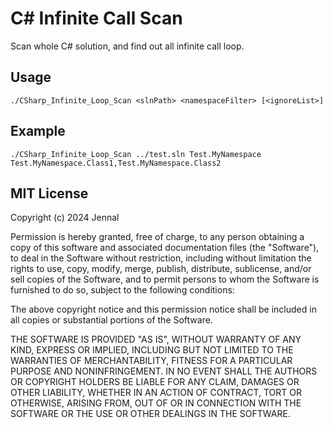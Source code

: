# C# Infinite Call Scan

Scan whole C# solution, and find out all infinite call loop.

## Usage

```
./CSharp_Infinite_Loop_Scan <slnPath> <namespaceFilter> [<ignoreList>]
```

## Example

```
./CSharp_Infinite_Loop_Scan ../test.sln Test.MyNamespace Test.MyNamespace.Class1,Test.MyNamespace.Class2
```

## MIT License

Copyright (c) 2024 Jennal

Permission is hereby granted, free of charge, to any person obtaining a copy
of this software and associated documentation files (the "Software"), to deal
in the Software without restriction, including without limitation the rights
to use, copy, modify, merge, publish, distribute, sublicense, and/or sell
copies of the Software, and to permit persons to whom the Software is
furnished to do so, subject to the following conditions:

The above copyright notice and this permission notice shall be included in all
copies or substantial portions of the Software.

THE SOFTWARE IS PROVIDED "AS IS", WITHOUT WARRANTY OF ANY KIND, EXPRESS OR
IMPLIED, INCLUDING BUT NOT LIMITED TO THE WARRANTIES OF MERCHANTABILITY,
FITNESS FOR A PARTICULAR PURPOSE AND NONINFRINGEMENT. IN NO EVENT SHALL THE
AUTHORS OR COPYRIGHT HOLDERS BE LIABLE FOR ANY CLAIM, DAMAGES OR OTHER
LIABILITY, WHETHER IN AN ACTION OF CONTRACT, TORT OR OTHERWISE, ARISING FROM,
OUT OF OR IN CONNECTION WITH THE SOFTWARE OR THE USE OR OTHER DEALINGS IN THE
SOFTWARE.
